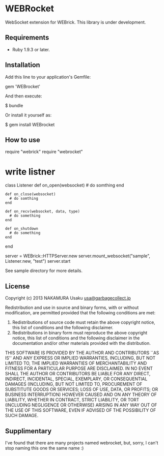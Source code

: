 WEBRocket
=========

WebSocket extension for WEBrick.
This library is under development.


Requirements
------------

+ Ruby 1.9.3 or later.


Installation
------------

Add this line to your application's Gemfile:

  gem 'WEBrocket'

And then execute:

  $ bundle

Or install it yourself as:

  $ gem install WEBrocket


How to use
----------

  require "webrick"
  require "webrocket"
  
  # write listner
  class Listener
    def on_open(websocket)
      # do somthing
    end
  
    def on_close(websocket)
      # do somthing
    end
  
    def on_recv(websocket, data, type)
      # do something
    end
  
    def on_shutdown
      # do something
    end
  end
  
  server = WEBrick::HTTPServer.new
  server.mount_websocket("sample", Listener.new, "test")
  server.start

See sample directory for more details.


License
-------

Copyright (c) 2013 NAKAMURA Usaku usa@garbagecollect.jp

Redistribution and use in source and binary forms, with or without
modification, are permitted provided that the following conditions are met:

1. Redistributions of source code must retain the above copyright notice,
   this list of conditions and the following disclaimer.
2. Redistributions in binary form must reproduce the above copyright notice,
   this list of conditions and the following disclaimer in the documentation
   and/or other materials provided with the distribution.

THIS SOFTWARE IS PROVIDED BY THE AUTHOR AND CONTRIBUTORS ``AS IS'' AND ANY
EXPRESS OR IMPLIED WARRANTIES, INCLUDING, BUT NOT LIMITED TO, THE IMPLIED
WARRANTIES OF MERCHANTABILITY AND FITNESS FOR A PARTICULAR PURPOSE ARE
DISCLAIMED. IN NO EVENT SHALL THE AUTHOR OR CONTRIBUTORS BE LIABLE FOR ANY
DIRECT, INDIRECT, INCIDENTAL, SPECIAL, EXEMPLARY, OR CONSEQUENTIAL DAMAGES
(INCLUDING, BUT NOT LIMITED TO, PROCUREMENT OF SUBSTITUTE GOODS OR SERVICES;
LOSS OF USE, DATA, OR PROFITS; OR BUSINESS INTERRUPTION) HOWEVER CAUSED AND
ON ANY THEORY OF LIABILITY, WHETHER IN CONTRACT, STRICT LIABILITY, OR TORT
(INCLUDING NEGLIGENCE OR OTHERWISE) ARISING IN ANY WAY OUT OF THE USE OF THIS
SOFTWARE, EVEN IF ADVISED OF THE POSSIBILITY OF SUCH DAMAGE.


Supplimentary
-------------

I've found that there are many projects named webrocket, but, sorry, I can't
stop naming this one the same name :)
